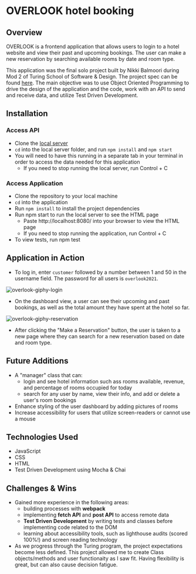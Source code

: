 # OVERLOOK hotel booking

## Overview
OVERLOOK is a frontend application that allows users to login to a hotel website and view their past and upcoming bookings.  The user can make a new reservation by searching available rooms by date and room type.

This application was the final solo project built by Nikki Balmoori during Mod 2 of Turing School of Software & Design. The project spec can be found [here](https://frontend.turing.edu/projects/overlook.html).  The main objective was to use Object Oriented Programming to drive the design of the application and the code, work with an API to send and receive data, and utilize Test Driven Development.  

## Installation

### Access API
- Clone the [local server](https://github.com/turingschool-examples/overlook-api)
- `cd` into the local server folder, and run `npm install` and `npm start` 
- You will need to have this running in a separate tab in your terminal in order to access the data needed for this application
  - If you need to stop running the local server, run Control + C

### Access Application
- Clone the repository to your local machine
- `cd` into the application
- Run `npm install` to install the project dependencies
- Run npm start to run the local server to see the HTML page
  - Paste http://localhost:8080/ into your browser to view the HTML page
  - If you need to stop running the application, run Control + C
- To view tests, run npm test

## Application in Action


- To log in, enter `customer` followed by a number between 1 and 50 in the username field. The password for all users is `overlook2021`.

![overlook-giphy-login](https://user-images.githubusercontent.com/95309774/165387954-ebb30b7f-9b35-4c9b-bca6-5d7a92a887c2.gif)

- On the dashboard view, a user can see their upcoming and past bookings, as well as the total amount they have spent at the hotel so far.

![overlook-giphy-reservation](https://user-images.githubusercontent.com/95309774/165388944-c1baf16e-ad73-4a78-9d36-3efebfad36aa.gif)

- After clicking the "Make a Reservation" button, the user is taken to a new page where they can search for a new reservation based on date and room type.

## Future Additions
- A "manager" class that can: 
  - login and see hotel information such ass rooms available, revenue, and percentage of rooms occupied for today
  - search for any user by name, view their info, and add or delete a user's room bookings
- Enhance styling of the user dashboard by adding pictures of rooms
- Increase accessibility for users that utilize screen-readers or cannot use a mouse

## Technologies Used
- JavaScript
- CSS
- HTML
- Test Driven Development using Mocha & Chai

## Challenges & Wins
- Gained more experience in the following areas:
  - building processes with <b>webpack</b>
  - implementing <b>fetch API</b> and <b>post API</b> to access remote data
  - <b>Test Driven Development</b> by writing tests and classes before implementing code related to the DOM
  - learning about accessibility tools, such as lighthouse audits (scored 100%!) and screen reading technology
- As we progress through the Turing program, the project expectations become less defined. This project allowed me to create Class objects/methods and user functionaity as I saw fit. Having flexibility is great, but can also cause decision fatigue.
